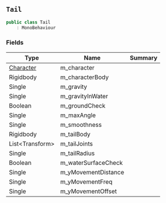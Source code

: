 ## `Tail`

```csharp
public class Tail
    : MonoBehaviour
```

### Fields

| Type | Name | Summary | 
| --- | --- | --- | 
| [Character](./Character.md) | m_character |  | 
| Rigidbody | m_characterBody |  | 
| Single | m_gravity |  | 
| Single | m_gravityInWater |  | 
| Boolean | m_groundCheck |  | 
| Single | m_maxAngle |  | 
| Single | m_smoothness |  | 
| Rigidbody | m_tailBody |  | 
| List&lt;Transform&gt; | m_tailJoints |  | 
| Single | m_tailRadius |  | 
| Boolean | m_waterSurfaceCheck |  | 
| Single | m_yMovementDistance |  | 
| Single | m_yMovementFreq |  | 
| Single | m_yMovementOffset |  | 


